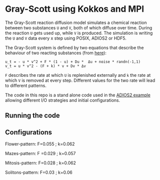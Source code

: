# Gray-Scott using Kokkos and MPI

The Gray-Scott reaction diffusion model simulates a chemical reaction between two substances `U` and `V`, both of which diffuse over time. During the reaction `U` gets used up, while `V` is produced. The simulation is writing the `U` and `V` data every x step using POSIX, ADIOS2 or HDF5.

The Gray-Scott system is defined by two equations that describe the behaviour of two reacting substances (from [here](https://itp.uni-frankfurt.de/~gros/StudentProjects/Projects_2020/projekt_schulz_kaefer)):
```
u_t = - u * v^2 + F * (1 - u) + Du *  Δu + noise * randn(-1,1)
v_t = u * v^2 - (F + k) * v + Dv * Δv
```

`F` describes the rate at which `U` is replenished externally and `k` the rate at which `V` is removed at every step. Different values for the two rate will lead to different patterns.

The code in this repo is a stand alone code used in the [ADIOS2 example](https://github.com/ornladios/ADIOS2-Examples/tree/master/source/gpu/gray-scott-kokkos) allowing different I/O strategies and initial configurations.

## Running the code

## Configurations

Flower-pattern: F=0.055 ; k=0.062

Mazes-pattern: F =0.029 ; k=0.057

Mitosis-pattern: F=0.028 ; k=0.062

Solitons-pattern: F=0.03 ; k=0.06
